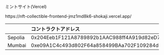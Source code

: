 ミントサイト(Vercel)
<p>https://nft-collectible-frontend-jmz1md8k6-shokaji.vercel.app/

||コントラクトアドレス|
|:---|:---|
|Sepolia|0x204Eeb1F121A8789892b1AAC988ff4A919d82eD7|
|Mumbai|0xe09A1C4c493d802F64a858499BAa702F109284d7|

